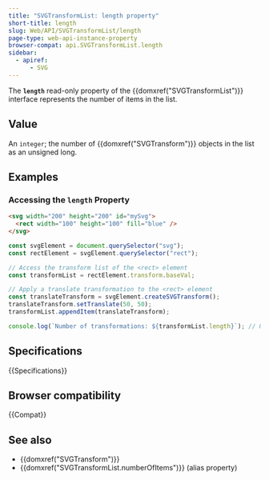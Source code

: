 ```yaml
---
title: "SVGTransformList: length property"
short-title: length
slug: Web/API/SVGTransformList/length
page-type: web-api-instance-property
browser-compat: api.SVGTransformList.length
sidebar:
  - apiref:
      - SVG
---
```


The **`length`** read-only property of the {{domxref("SVGTransformList")}} interface represents the number of items in the list.

## Value

An `integer`; the number of {{domxref("SVGTransform")}} objects in the list as an unsigned long.

## Examples

### Accessing the `length` Property

```html
<svg width="200" height="200" id="mySvg">
  <rect width="100" height="100" fill="blue" />
</svg>
```

```js
const svgElement = document.querySelector("svg");
const rectElement = svgElement.querySelector("rect");

// Access the transform list of the <rect> element
const transformList = rectElement.transform.baseVal;

// Apply a translate transformation to the <rect> element
const translateTransform = svgElement.createSVGTransform();
translateTransform.setTranslate(50, 50);
transformList.appendItem(translateTransform);

console.log(`Number of transformations: ${transformList.length}`); // Output: 1
```

## Specifications

{{Specifications}}

## Browser compatibility

{{Compat}}

## See also

- {{domxref("SVGTransform")}}
- {{domxref("SVGTransformList.numberOfItems")}} (alias property)
